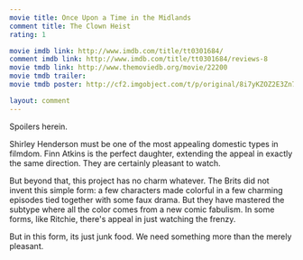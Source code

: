 ```yaml
---
movie title: Once Upon a Time in the Midlands
comment title: The Clown Heist
rating: 1

movie imdb link: http://www.imdb.com/title/tt0301684/
comment imdb link: http://www.imdb.com/title/tt0301684/reviews-8
movie tmdb link: http://www.themoviedb.org/movie/22200
movie tmdb trailer: 
movie tmdb poster: http://cf2.imgobject.com/t/p/original/8i7yKZOZ2E3Zn7wUdRRAIshFmnB.jpg

layout: comment
---
```


Spoilers herein.

Shirley Henderson must be one of the most appealing domestic types in filmdom. Finn Atkins is the perfect daughter, extending the appeal in exactly the same direction. They are certainly pleasant to watch.

But beyond that, this project has no charm whatever. The Brits did not invent this simple form: a few characters made colorful in a few charming episodes tied together with some faux drama. But they have mastered the subtype where all the color comes from a new comic fabulism. In some forms, like Ritchie, there's appeal in just watching the frenzy.

But in this form, its just junk food. We need something more than the merely pleasant.
